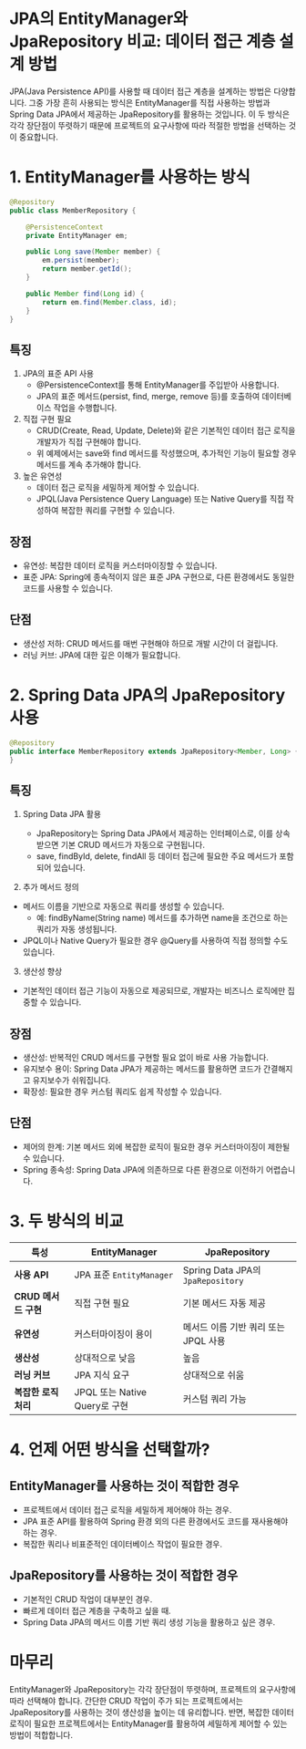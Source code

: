 # JPA의 EntityManager와 JpaRepository 비교: 데이터 접근 계층 설계 방법

JPA(Java Persistence API)를 사용할 때 데이터 접근 계층을 설계하는 방법은 다양합니다.
그중 가장 흔히 사용되는 방식은 EntityManager를 직접 사용하는 방법과 Spring Data JPA에서 제공하는 JpaRepository를 활용하는 것입니다.
이 두 방식은 각각 장단점이 뚜렷하기 때문에 프로젝트의 요구사항에 따라 적절한 방법을 선택하는 것이 중요합니다.

# 1. EntityManager를 사용하는 방식

```java
@Repository
public class MemberRepository {

    @PersistenceContext
    private EntityManager em;

    public Long save(Member member) {
        em.persist(member);
        return member.getId();
    }

    public Member find(Long id) {
        return em.find(Member.class, id);
    }
}
```

## 특징

1. JPA의 표준 API 사용
   - @PersistenceContext를 통해 EntityManager를 주입받아 사용합니다.
   - JPA의 표준 메서드(persist, find, merge, remove 등)를 호출하여 데이터베이스 작업을 수행합니다.
2. 직접 구현 필요
   - CRUD(Create, Read, Update, Delete)와 같은 기본적인 데이터 접근 로직을 개발자가 직접 구현해야 합니다.
   - 위 예제에서는 save와 find 메서드를 작성했으며, 추가적인 기능이 필요할 경우 메서드를 계속 추가해야 합니다.
3. 높은 유연성
   - 데이터 접근 로직을 세밀하게 제어할 수 있습니다.
   - JPQL(Java Persistence Query Language) 또는 Native Query를 직접 작성하여 복잡한 쿼리를 구현할 수 있습니다.

## 장점

- 유연성: 복잡한 데이터 로직을 커스터마이징할 수 있습니다.
- 표준 JPA: Spring에 종속적이지 않은 표준 JPA 구현으로, 다른 환경에서도 동일한 코드를 사용할 수 있습니다.

## 단점

- 생산성 저하: CRUD 메서드를 매번 구현해야 하므로 개발 시간이 더 걸립니다.
- 러닝 커브: JPA에 대한 깊은 이해가 필요합니다.

# 2. Spring Data JPA의 JpaRepository 사용

```java
@Repository
public interface MemberRepository extends JpaRepository<Member, Long> {
}
```

## 특징

1. Spring Data JPA 활용

   - JpaRepository는 Spring Data JPA에서 제공하는 인터페이스로, 이를 상속받으면 기본 CRUD 메서드가 자동으로 구현됩니다.
   - save, findById, delete, findAll 등 데이터 접근에 필요한 주요 메서드가 포함되어 있습니다.

2. 추가 메서드 정의

- 메서드 이름을 기반으로 자동으로 쿼리를 생성할 수 있습니다.
  - 예: findByName(String name) 메서드를 추가하면 name을 조건으로 하는 쿼리가 자동 생성됩니다.
- JPQL이나 Native Query가 필요한 경우 @Query를 사용하여 직접 정의할 수도 있습니다.

3. 생산성 향상

- 기본적인 데이터 접근 기능이 자동으로 제공되므로, 개발자는 비즈니스 로직에만 집중할 수 있습니다.

## 장점

- 생산성: 반복적인 CRUD 메서드를 구현할 필요 없이 바로 사용 가능합니다.
- 유지보수 용이: Spring Data JPA가 제공하는 메서드를 활용하면 코드가 간결해지고 유지보수가 쉬워집니다.
- 확장성: 필요한 경우 커스텀 쿼리도 쉽게 작성할 수 있습니다.

## 단점

- 제어의 한계: 기본 메서드 외에 복잡한 로직이 필요한 경우 커스터마이징이 제한될 수 있습니다.
- Spring 종속성: Spring Data JPA에 의존하므로 다른 환경으로 이전하기 어렵습니다.

# 3. 두 방식의 비교

| **특성**             | **EntityManager**             | **JpaRepository**                    |
| -------------------- | ----------------------------- | ------------------------------------ |
| **사용 API**         | JPA 표준 `EntityManager`      | Spring Data JPA의 `JpaRepository`    |
| **CRUD 메서드 구현** | 직접 구현 필요                | 기본 메서드 자동 제공                |
| **유연성**           | 커스터마이징이 용이           | 메서드 이름 기반 쿼리 또는 JPQL 사용 |
| **생산성**           | 상대적으로 낮음               | 높음                                 |
| **러닝 커브**        | JPA 지식 요구                 | 상대적으로 쉬움                      |
| **복잡한 로직 처리** | JPQL 또는 Native Query로 구현 | 커스텀 쿼리 가능                     |

# 4. 언제 어떤 방식을 선택할까?

## EntityManager를 사용하는 것이 적합한 경우

- 프로젝트에서 데이터 접근 로직을 세밀하게 제어해야 하는 경우.
- JPA 표준 API를 활용하여 Spring 환경 외의 다른 환경에서도 코드를 재사용해야 하는 경우.
- 복잡한 쿼리나 비표준적인 데이터베이스 작업이 필요한 경우.

## JpaRepository를 사용하는 것이 적합한 경우

- 기본적인 CRUD 작업이 대부분인 경우.
- 빠르게 데이터 접근 계층을 구축하고 싶을 때.
- Spring Data JPA의 메서드 이름 기반 쿼리 생성 기능을 활용하고 싶은 경우.

# 마무리

EntityManager와 JpaRepository는 각각 장단점이 뚜렷하며, 프로젝트의 요구사항에 따라 선택해야 합니다. 간단한 CRUD 작업이 주가 되는 프로젝트에서는 JpaRepository를 사용하는 것이 생산성을 높이는 데 유리합니다. 반면, 복잡한 데이터 로직이 필요한 프로젝트에서는 EntityManager를 활용하여 세밀하게 제어할 수 있는 방법이 적합합니다.

